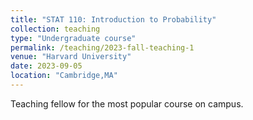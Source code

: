 ```yaml
---
title: "STAT 110: Introduction to Probability"
collection: teaching
type: "Undergraduate course"
permalink: /teaching/2023-fall-teaching-1
venue: "Harvard University"
date: 2023-09-05
location: "Cambridge,MA"
---
```


Teaching fellow for the most popular course on campus.
